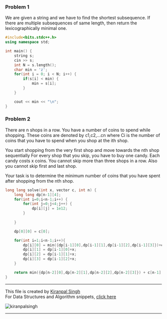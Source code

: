 ### Problem 1
We are given a string and we have to find the shortest subsequence. If there are multiple subsequences of same length, then return the lexicographically minimal one.
```cpp
#include<bits.stdc++.h>
using namespace std;

int main() {
    string s;
    cin >> s;
    int N = s.length();
    char min = 'z';
    for(int i = 0; i < N; i++) {
        if(s[i] < min) {
            min = s[i];
        }
    }

    cout << min << "\n";
}
```

### Problem 2
There are n shops in a row. You have a number of coins to spend while
shopping. These coins are denoted by c1,c2,…cn where Ci is the number of
coins that you have to spend when you shop at the ith shop.

You start shopping from the very first shop and move towards the nth shop sequentially
For every shop that you skip, you have to buy one candy. Each candy costs x coins. You cannot skip more than three shops in a row. Also you cannot skip first and last shop.

Your task is to determine the minimum number of coins that you have spent after shopping
from the nth shop.

```cpp
long long solve(int x, vector c, int n) {
    long long dp[n-1][4];
    for(int i=0;i<n-1;i++) {
        for(int j=0;j<4;j++) {
            dp[i][j] = 1e12;   
        }
        
    }

    dp[0][0] = c[0];

    for(int i=1;i<n-1;i++){
        dp[i][0] = min({dp[i-1][0],dp[i-1][1],dp[i-1][2],dp[i-1][3]})+c[i];
        dp[i][1] = dp[i-1][0]+x;
        dp[i][2] = dp[i-1][1]+x;
        dp[i][3] = dp[i-1][2]+x;
    }

    return min({dp[n-2][0],dp[n-2][1],dp[n-2][2],dp[n-2][3]}) + c[n-1];
}
```


---
This file is created by [Kiranpal Singh](https://github.com/kiranpalsingh1806) <br>
For Data Structures and Algorithm snippets, [click here](https://github.com/kiranpalsingh1806/DSA-Code-Snippets) <br>
<p align="left"> <img src="https://komarev.com/ghpvc/?username=kiranpalsingh1806&label=Views&color=blue&style=plastic" alt="kiranpalsingh" /> </p>

---